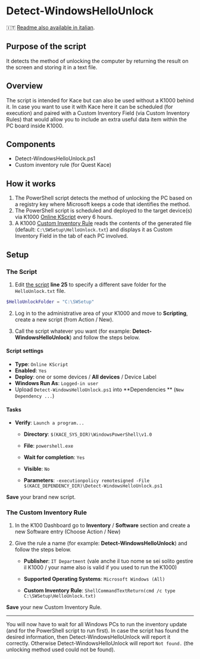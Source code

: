 # Detect-WindowsHelloUnlock

🇮🇹 [Readme also available in italian](README.md).

## Purpose of the script

It detects the method of unlocking the computer by returning the result on the screen and storing it in a text file.

## Overview

The script is intended for Kace but can also be used without a K1000 behind it. In case you want to use it with Kace here it can be scheduled (for execution) and paired with a Custom Inventory Field (via Custom Inventory Rules) that would allow you to include an extra useful data item within the PC board inside K1000.

## Components

* Detect-WindowsHelloUnlock.ps1
* Custom inventory rule (for Quest Kace)

## How it works

1. The PowerShell script detects the method of unlocking the PC based on a registry key where Microsoft keeps a code that identifies the method.
2. The PowerShell script is scheduled and deployed to the target device(s) via K1000 [Online KScript](#the-kscript) every 6 hours.
3. A K1000 [Custom Inventory Rule](#the-custom-inventory-rule) reads the contents of the generated file (default: `C:\SWSetup\HelloUnlock.txt`) and displays it as Custom Inventory Field in the tab of each PC involved.

## Setup

### The Script

1. Edit [the script](Detect-WindowsHelloUnlock.ps1) **line 25** to specify a different save folder for the `HelloUnlock.txt` file.

```powershell
$HelloUnlockFolder = "C:\SWSetup"
```
   
2. Log in to the administrative area of your K1000 and move to **Scripting**, create a new script (from Action / New).
   
3. Call the script whatever you want (for example: **Detect-WindowsHelloUnlock**) and follow the steps below.

#### Script settings

* **Type**: `Online KScript`
* **Enabled**: `Yes`
* **Deploy**: one or some devices / **All devices** / Device Label
* **Windows Run As**: `Logged-in user`
* Upload `Detect-WindowsHelloUnlock.ps1` into **Dependencies ** (`New Dependency ...`)

#### Tasks

* **Verify**: `Launch a program...`

  * **Directory**: `$(KACE_SYS_DIR)\WindowsPowerShell\v1.0`

  * **File**: `powershell.exe`

  * **Wait for completion**: `Yes`
  * **Visible**: `No`
  * **Parameters**: `-executionpolicy remotesigned -File $(KACE_DEPENDENCY_DIR)\Detect-WindowsHelloUnlock.ps1`

**Save** your brand new script.

### The Custom Inventory Rule

1. In the K100 Dashboard go to **Inventory** / **Software** section and create a new Software entry (Choose Action / New)
   
2. Give the rule a name (for example: **Detect-WindowsHelloUnlock**) and follow the steps below.
   
   * **Publisher**: `IT Department` (vale anche il tuo nome se sei solito gestire il K1000 / your name also is valid if you used to run the K1000)
   
   * **Supported Operating Systems**: `Microsoft Windows (All)`
   
   * **Custom Inventory Rule**: `ShellCommandTextReturn(cmd /c type C:\SWSetup\HelloUnlock.txt)`

**Save** your new Custom Inventory Rule.

------

You will now have to wait for all Windows PCs to run the inventory update (and for the PowerShell script to run first). In case the script has found the desired information, then Detect-WindowsHelloUnlock will report it correctly. Otherwise Detect-WindowsHelloUnlock will report `Not found.` (the unlocking method used could not be found).